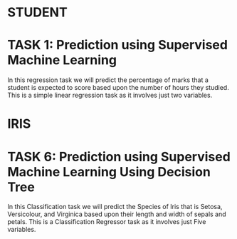 # STUDENT 
# TASK 1: Prediction using Supervised Machine Learning 
In this regression task we will predict the percentage of marks that a student is expected to score 
based upon the number of hours they studied. This is a simple linear regression task as it involves 
just two variables.

# IRIS
# TASK 6: Prediction using Supervised Machine Learning Using Decision Tree
In this Classification task we will predict the Species of Iris that is Setosa, Versicolour, 
and Virginica based upon their length and width of sepals and petals. 
This is a Classification Regressor task as it involves just Five variables.

